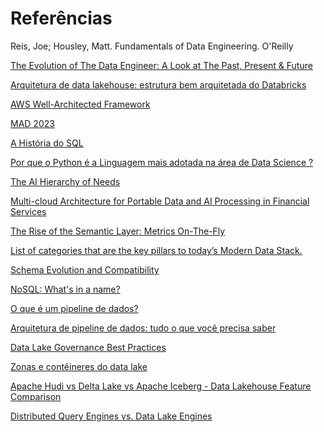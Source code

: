 # Referências

Reis, Joe; Housley, Matt. Fundamentals of Data Engineering. O'Reilly

[The Evolution of The Data Engineer: A Look at The Past, Present & Future](https://airbyte.com/blog/data-engineering-past-present-and-future)

[Arquitetura de data lakehouse: estrutura bem arquitetada do Databricks
](https://docs.databricks.com/pt/lakehouse-architecture/index.html)

[AWS Well-Architected Framework](https://docs.aws.amazon.com/wellarchitected/latest/framework/welcome.html)


[MAD 2023](https://mattturck.com/landscape/mad2023.pdf)

[A História do SQL](https://learnsql.com.br/blog/a-historia-do-sql-como-tudo-comecou/)

[Por que o Python é a Linguagem mais adotada na área de Data Science ?](https://www.insightlab.ufc.br/por-que-o-python-e-a-linguagem-mais-adotada-na-area-de-data-science/)

[The AI Hierarchy of Needs](https://hackernoon.com/the-ai-hierarchy-of-needs-18f111fcc007)

[Multi-cloud Architecture for Portable Data and AI Processing in Financial Services](https://www.databricks.com/blog/multi-cloud-architecture-portable-data-and-ai-processing-financial-services)

[The Rise of the Semantic Layer: Metrics On-The-Fly](https://airbyte.com/blog/the-rise-of-the-semantic-layer-metrics-on-the-fly)

[ List of categories that are the key pillars to today’s Modern Data Stack.](https://www.moderndatastack.xyz/categories)


[Schema Evolution and Compatibility](https://docs.confluent.io/platform/current/schema-registry/fundamentals/schema-evolution.html)

[NoSQL: What's in a name?](https://blog.sym-link.com/posts/2009/30/nosql_whats_in_a_name/)

[O que é um pipeline de dados?](https://www.ibm.com/br-pt/topics/data-pipeline)

[Arquitetura de pipeline de dados: tudo o que você precisa saber](https://www.astera.com/pt/tipo/blog/arquitetura-de-pipeline-de-dados/)

[Data Lake Governance Best Practices](https://dzone.com/articles/data-lake-governance-best-practices)

    
[Zonas e contêineres do data lake](https://learn.microsoft.com/pt-br/azure/cloud-adoption-framework/scenarios/cloud-scale-analytics/best-practices/data-lake-zones)


[Apache Hudi vs Delta Lake vs Apache Iceberg - Data Lakehouse Feature Comparison](https://www.onehouse.ai/blog/apache-hudi-vs-delta-lake-vs-apache-iceberg-lakehouse-feature-comparison)


[Distributed Query Engines vs. Data Lake Engines](https://medium.com/creative-data/the-evolution-of-distributed-sql-based-query-engines-for-big-data-dfcb68102060)